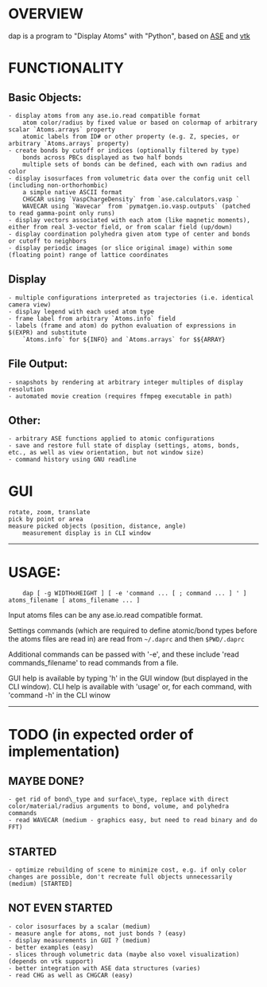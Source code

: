 # OVERVIEW

dap is a program to "Display Atoms" with "Python", based on [ASE](https://wiki.fysik.dtu.dk/ase) and [vtk](https://pypi.org/project/vtk)

# FUNCTIONALITY

## Basic Objects:
    - display atoms from any ase.io.read compatible format
        atom color/radius by fixed value or based on colormap of arbitrary scalar `Atoms.arrays` property
        atomic labels from ID# or other property (e.g. Z, species, or arbitrary `Atoms.arrays` property)
    - create bonds by cutoff or indices (optionally filtered by type)
        bonds across PBCs displayed as two half bonds
        multiple sets of bonds can be defined, each with own radius and color
    - display isosurfaces from volumetric data over the config unit cell (including non-orthorhombic)
        a simple native ASCII format
        CHGCAR using `VaspChargeDensity` from `ase.calculators.vasp `
        WAVECAR using `Wavecar` from `pymatgen.io.vasp.outputs` (patched to read gamma-point only runs)
    - display vectors associated with each atom (like magnetic moments), either from real 3-vector field, or from scalar field (up/down)
    - display coordination polyhedra given atom type of center and bonds or cutoff to neighbors
    - display periodic images (or slice original image) within some (floating point) range of lattice coordinates

## Display
    - multiple configurations interpreted as trajectories (i.e. identical camera view)
    - display legend with each used atom type
    - frame label from arbitrary `Atoms.info` field
    - labels (frame and atom) do python evaluation of expressions in $(EXPR) and substitute
        `Atoms.info` for ${INFO} and `Atoms.arrays` for $${ARRAY}

## File Output:
    - snapshots by rendering at arbitrary integer multiples of display resolution
    - automated movie creation (requires ffmpeg executable in path)

## Other:
    - arbitrary ASE functions applied to atomic configurations
    - save and restore full state of display (settings, atoms, bonds, etc., as well as view orientation, but not window size)
    - command history using GNU readline 

# GUI
    rotate, zoom, translate
    pick by point or area
    measure picked objects (position, distance, angle)
        measurement display is in CLI window

****************************************************************************************************

# USAGE:
```
    dap [ -g WIDTHxHEIGHT ] [ -e 'command ... [ ; command ... ] ' ] atoms_filename [ atoms_filename ... ]
```
Input atoms files can be any ase.io.read compatible format.

Settings commands (which are required to define atomic/bond types before the atoms files are read in) 
are read from
``
    ~/.daprc
``
and then
``
    $PWD/.daprc
``

Additional commands can be passed with '-e', and these include 'read commands\_filename' to read 
commands from a file.

GUI help is available by typing 'h' in the GUI window (but displayed in the CLI window).
CLI help is available with 'usage' or, for each command, with 'command -h' in the CLI winow

****************************************************************************************************

# TODO (in expected order of implementation)
##    MAYBE DONE?
    - get rid of bond\_type and surface\_type, replace with direct color/material/radius arguments to bond, volume, and polyhedra commands
    - read WAVECAR (medium - graphics easy, but need to read binary and do FFT)

##    STARTED
    - optimize rebuilding of scene to minimize cost, e.g. if only color changes are possible, don't recreate full objects unnecessarily (medium) [STARTED]

##    NOT EVEN STARTED
    - color isosurfaces by a scalar (medium)
    - measure angle for atoms, not just bonds ? (easy)
    - display measurements in GUI ? (medium)
    - better examples (easy)
    - slices through volumetric data (maybe also voxel visualization) (depends on vtk support)
    - better integration with ASE data structures (varies)
    - read CHG as well as CHGCAR (easy)
